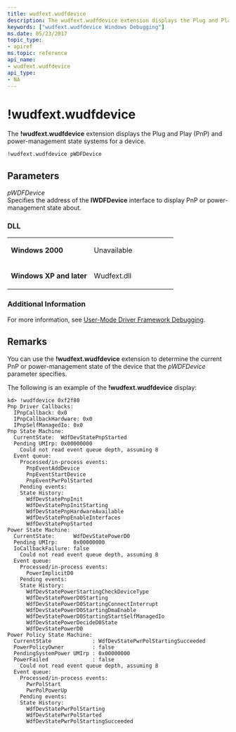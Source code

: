 ```yaml
---
title: wudfext.wudfdevice
description: The wudfext.wudfdevice extension displays the Plug and Play (PnP) and power-management state systems for a device.
keywords: ["wudfext.wudfdevice Windows Debugging"]
ms.date: 05/23/2017
topic_type:
- apiref
ms.topic: reference
api_name:
- wudfext.wudfdevice
api_type:
- NA
---
```


# !wudfext.wudfdevice


The **!wudfext.wudfdevice** extension displays the Plug and Play (PnP) and power-management state systems for a device.

```dbgcmd
!wudfext.wudfdevice pWDFDevice
```

## <span id="Parameters"></span><span id="parameters"></span><span id="PARAMETERS"></span>Parameters


<span id="_______pWDFDevice______"></span><span id="_______pwdfdevice______"></span><span id="_______PWDFDEVICE______"></span> *pWDFDevice*   
Specifies the address of the **IWDFDevice** interface to display PnP or power-management state about.

### <span id="DLL"></span><span id="dll"></span>DLL

<table>
<colgroup>
<col width="50%" />
<col width="50%" />
</colgroup>
<tbody>
<tr class="odd">
<td align="left"><p><strong>Windows 2000</strong></p></td>
<td align="left"><p>Unavailable</p></td>
</tr>
<tr class="even">
<td align="left"><p><strong>Windows XP and later</strong></p></td>
<td align="left"><p>Wudfext.dll</p></td>
</tr>
</tbody>
</table>

 

### Additional Information

For more information, see [User-Mode Driver Framework Debugging](../debugger/user-mode-driver-framework-debugging.md).

## Remarks

You can use the **!wudfext.wudfdevice** extension to determine the current PnP or power-management state of the device that the *pWDFDevice* parameter specifies.

The following is an example of the **!wudfext.wudfdevice** display:

```dbgcmd
kd> !wudfdevice 0xf2f80 
Pnp Driver Callbacks:
  IPnpCallback: 0x0
  IPnpCallbackHardware: 0x0
  IPnpSelfManagedIo: 0x0
Pnp State Machine:
  CurrentState:  WdfDevStatePnpStarted
  Pending UMIrp: 0x00000000
    Could not read event queue depth, assuming 8
  Event queue:
    Processed/in-process events:
      PnpEventAddDevice
      PnpEventStartDevice
      PnpEventPwrPolStarted
    Pending events:
    State History:
      WdfDevStatePnpInit
      WdfDevStatePnpInitStarting
      WdfDevStatePnpHardwareAvailable
      WdfDevStatePnpEnableInterfaces
      WdfDevStatePnpStarted
Power State Machine:
  CurrentState:      WdfDevStatePowerD0
  Pending UMIrp:     0x00000000
  IoCallbackFailure: false
    Could not read event queue depth, assuming 8
  Event queue:
    Processed/in-process events:
      PowerImplicitD0
    Pending events:
    State History:
      WdfDevStatePowerStartingCheckDeviceType
      WdfDevStatePowerD0Starting
      WdfDevStatePowerD0StartingConnectInterrupt
      WdfDevStatePowerD0StartingDmaEnable
      WdfDevStatePowerD0StartingStartSelfManagedIo
      WdfDevStatePowerDecideD0State
      WdfDevStatePowerD0
Power Policy State Machine:
  CurrentState             : WdfDevStatePwrPolStartingSucceeded
  PowerPolicyOwner         : false
  PendingSystemPower UMIrp : 0x00000000
  PowerFailed              : false
    Could not read event queue depth, assuming 8
  Event queue:
    Processed/in-process events:
      PwrPolStart
      PwrPolPowerUp
    Pending events:
    State History:
      WdfDevStatePwrPolStarting
      WdfDevStatePwrPolStarted
      WdfDevStatePwrPolStartingSucceeded
```

 

 





